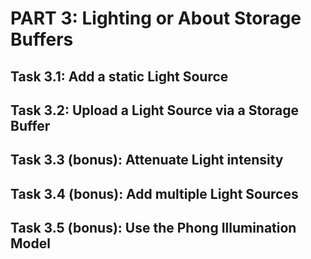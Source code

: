 # PART 3: Lighting or About Storage Buffers


## Task 3.1: Add a static Light Source

## Task 3.2: Upload a Light Source via a Storage Buffer

## Task 3.3 (bonus): Attenuate Light intensity

## Task 3.4 (bonus): Add multiple Light Sources

## Task 3.5 (bonus): Use the Phong Illumination Model

